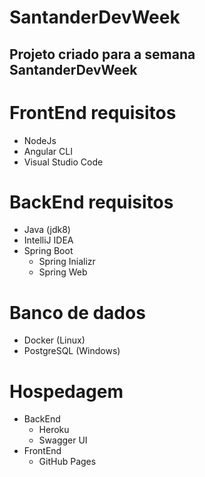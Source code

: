 # SantanderDevWeek
## Projeto criado para a semana SantanderDevWeek

# FrontEnd requisitos
- NodeJs
- Angular CLI
- Visual Studio Code

# BackEnd requisitos
- Java (jdk8)
- IntelliJ IDEA
- Spring Boot 
  - Spring Inializr
  - Spring Web

# Banco de dados
- Docker (Linux)
- PostgreSQL (Windows)

# Hospedagem
- BackEnd
  - Heroku
  - Swagger UI
- FrontEnd
  - GitHub Pages 
